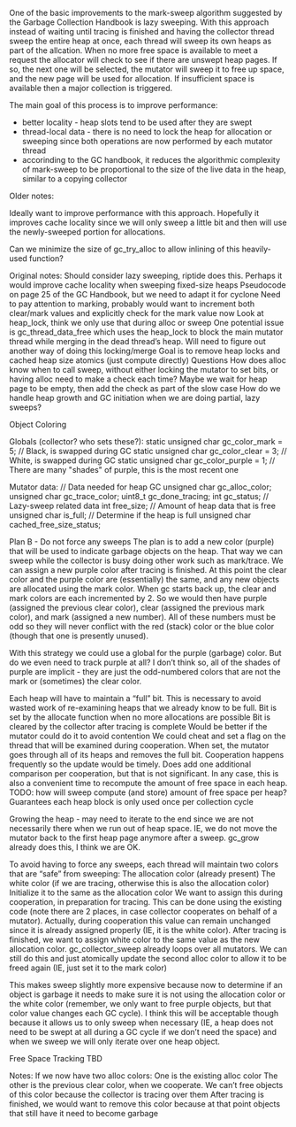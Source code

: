 One of the basic improvements to the mark-sweep algorithm suggested by the Garbage Collection Handbook is lazy sweeping. With this approach instead of waiting until tracing is finished and having the collector thread sweep the entire heap at once, each thread will sweep its own heaps as part of the allcation. When no more free space is available to meet a request the allocator will check to see if there are unswept heap pages. If so, the next one will be selected, the mutator will sweep it to free up space, and the new page will be used for allocation. If insufficient space is available then a major collection is triggered.

The main goal of this process is to improve performance:

- better locality - heap slots tend to be used after they are swept
- thread-local data - there is no need to lock the heap for allocation or sweeping since both operations are now performed by each mutator thread
- accorinding to the GC handbook, it reduces the algorithmic complexity of mark-sweep to be proportional to the size of the live data in the heap, similar to a copying collector


Older notes:

Ideally want to improve performance with this approach. Hopefully it improves cache locality since we will only sweep a little bit and then will use the newly-sweeped portion for allocations.

Can we minimize the size of gc_try_alloc to allow inlining of this heavily-used function?

Original notes:
Should consider lazy sweeping, riptide does this. Perhaps it would improve cache locality when sweeping fixed-size heaps
Pseudocode on page 25 of the GC Handbook, but we need to adapt it for cyclone
Need to pay attention to marking, probably would want to increment both clear/mark values and explicitly check for the mark value now
Look at heap_lock, think we only use that during alloc or sweep
One potential issue is gc_thread_data_free which uses the heap_lock to block the main mutator thread while merging in the dead thread’s heap. Will need to figure out another way of doing this locking/merge
Goal is to remove heap locks and cached heap size atomics (just compute directly)
Questions
How does alloc know when to call sweep, without either locking the mutator to set bits, or having alloc need to make a check each time?
Maybe we wait for heap page to be empty, then add the check as part of the slow case
How do we handle heap growth and GC initiation when we are doing partial, lazy sweeps?


Object Coloring

Globals (collector? who sets these?):
static unsigned char gc_color_mark = 5;   // Black, is swapped during GC
static unsigned char gc_color_clear = 3;  // White, is swapped during GC
static unsigned char gc_color_purple = 1;  // There are many "shades" of purple, this is the most recent one

Mutator data:
  // Data needed for heap GC
  unsigned char gc_alloc_color;
  unsigned char gc_trace_color;
  uint8_t gc_done_tracing;
  int gc_status;
  // Lazy-sweep related data
  int free_size; // Amount of heap data that is free
  unsigned char is_full; // Determine if the heap is full
  unsigned char cached_free_size_status;


Plan B - Do not force any sweeps
The plan is to add a new color (purple) that will be used to indicate garbage objects on the heap. That way we can sweep while the collector is busy doing other work such as mark/trace.
We can assign a new purple color after tracing is finished. At this point the clear color and the purple color are (essentially) the same, and any new objects are allocated using the mark color. When gc starts back up, the clear and mark colors are each incremented by 2. So we would then have purple (assigned the previous clear color), clear (assigned the previous mark color), and mark (assigned a new number). All of these numbers must be odd so they will never conflict with the red (stack) color or the blue color (though that one is presently unused).

With this strategy we could use a global for the purple (garbage) color. But do we even need to track purple at all? I don’t think so, all of the shades of purple are implicit - they are just the odd-numbered colors that are not the mark or (sometimes) the clear color.

Each heap will have to maintain a “full” bit. This is necessary to avoid wasted work of re-examining heaps that we already know to be full.
Bit is set by the allocate function when no more allocations are possible
Bit is cleared by the collector after tracing is complete
Would be better if the mutator could do it to avoid contention
We could cheat and set a flag on the thread that will be examined during cooperation. When set, the mutator goes through all of its heaps and removes the full bit. Cooperation happens frequently so the update would be timely. Does add one additional comparison per cooperation, but that is not significant. In any case, this is also a convenient time to recompute the amount of free space in each heap.
TODO: how will sweep compute (and store) amount of free space per heap?
Guarantees each heap block is only used once per collection cycle

Growing the heap - may need to iterate to the end since we are not necessarily there when we run out of heap space. IE, we do not move the mutator back to the first heap page anymore after a sweep. gc_grow already does this, I think we are OK.

To avoid having to force any sweeps, each thread will maintain two colors that are “safe” from sweeping:
The allocation color (already present)
The white color (if we are tracing, otherwise this is also the allocation color)
Initialize it to the same as the allocation color
We want to assign this during cooperation, in preparation for tracing. This can be done using the existing code (note there are 2 places, in case collector cooperates on behalf of a mutator). Actually, during cooperation this value can remain unchanged since it is already assigned properly (IE, it is the white color).
After tracing is finished, we want to assign white color to the same value as the new allocation color. gc_collector_sweep already loops over all mutators. We can still do this and just atomically update the second alloc color to allow it to be freed again (IE, just set it to the mark color)

This makes sweep slightly more expensive because now to determine if an object is garbage it needs to make sure it is not using the allocation color or the white color (remember, we only want to free purple objects, but that color value changes each GC cycle). I think this will be acceptable though because it allows us to only sweep when necessary (IE, a heap does not need to be swept at all during a GC cycle if we don’t need the space) and when we sweep we will only iterate over one heap object.


Free Space Tracking
TBD


Notes:
If we now have two alloc colors:
One is the existing alloc color
The other is the previous clear color, when we cooperate. We can’t free objects of this color because the collector is tracing over them
After tracing is finished, we would want to remove this color because at that point objects that still have it need to become garbage

